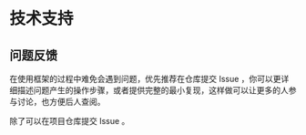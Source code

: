 <script setup>
import { withBase } from 'vitepress'
</script>

# 技术支持

## 问题反馈

在使用框架的过程中难免会遇到问题，优先推荐在仓库提交 Issue ，你可以更详细描述问题产生的操作步骤，或者提供完整的最小复现，这样做可以让更多的人参与讨论，也方便后人查阅。


除了可以在项目仓库提交 Issue 。